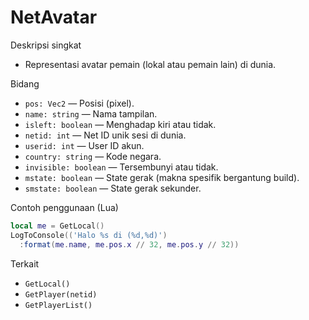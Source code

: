 # NetAvatar

Deskripsi singkat
- Representasi avatar pemain (lokal atau pemain lain) di dunia.

Bidang
- `pos: Vec2` — Posisi (pixel).
- `name: string` — Nama tampilan.
- `isleft: boolean` — Menghadap kiri atau tidak.
- `netid: int` — Net ID unik sesi di dunia.
- `userid: int` — User ID akun.
- `country: string` — Kode negara.
- `invisible: boolean` — Tersembunyi atau tidak.
- `mstate: boolean` — State gerak (makna spesifik bergantung build).
- `smstate: boolean` — State gerak sekunder.

Contoh penggunaan (Lua)
```lua
local me = GetLocal()
LogToConsole(('Halo %s di (%d,%d)')
  :format(me.name, me.pos.x // 32, me.pos.y // 32))
```

Terkait
- `GetLocal()`
- `GetPlayer(netid)`
- `GetPlayerList()`

